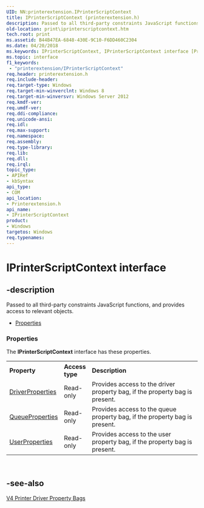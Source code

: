 ```yaml
---
UID: NN:printerextension.IPrinterScriptContext
title: IPrinterScriptContext (printerextension.h)
description: Passed to all third-party constraints JavaScript functions, and provides access to relevant objects.
old-location: print\iprinterscriptcontext.htm
tech.root: print
ms.assetid: B44B47EA-6848-430E-9C10-F6DD460C2304
ms.date: 04/20/2018
ms.keywords: IPrinterScriptContext, IPrinterScriptContext interface [Print Devices], IPrinterScriptContext interface [Print Devices],described, print.iprinterscriptcontext, printerextension/IPrinterScriptContext
ms.topic: interface
f1_keywords:
 - "printerextension/IPrinterScriptContext"
req.header: printerextension.h
req.include-header: 
req.target-type: Windows
req.target-min-winverclnt: Windows 8
req.target-min-winversvr: Windows Server 2012
req.kmdf-ver: 
req.umdf-ver: 
req.ddi-compliance: 
req.unicode-ansi: 
req.idl: 
req.max-support: 
req.namespace: 
req.assembly: 
req.type-library: 
req.lib: 
req.dll: 
req.irql: 
topic_type:
- APIRef
- kbSyntax
api_type:
- COM
api_location:
- Printerextension.h
api_name:
- IPrinterScriptContext
product:
- Windows
targetos: Windows
req.typenames: 
---
```


# IPrinterScriptContext interface


## -description


Passed to all third-party constraints JavaScript functions, and provides access to relevant objects.
<ul>
<li><a href="https://docs.microsoft.com/">Properties</a></li>
</ul><h3><a id="properties"></a>Properties</h3>The <b xmlns:loc="http://microsoft.com/wdcml/l10n">IPrinterScriptContext</b> interface has these properties.
<table class="members" id="memberListProperties">
<tr>
<th align="left" width="27%">Property</th>
<th align="left" width="10%">Access type</th>
<th align="left" width="63%">Description</th>
</tr>
<tr data="declared;">
<td align="left" width="27%" xml:space="preserve">

<a href="https://docs.microsoft.com/windows-hardware/drivers/ddi/printerextension/nf-printerextension-iprinterextensioncontext-get_driverproperties">DriverProperties</a>


</td>
<td align="left" width="10%">
Read-only

</td>
<td align="left" width="63%">
Provides access to the driver property bag, if the property bag is present.

</td>
</tr>
<tr data="declared;">
<td align="left" width="27%" xml:space="preserve">

<a href="https://docs.microsoft.com/windows-hardware/drivers/ddi/printerextension/nf-printerextension-iprinterscriptcontext-get_queueproperties">QueueProperties</a>


</td>
<td align="left" width="10%">
Read-only

</td>
<td align="left" width="63%">
Provides access to the queue property bag, if the property bag is present.

</td>
</tr>
<tr data="declared;">
<td align="left" width="27%" xml:space="preserve">

<a href="https://docs.microsoft.com/windows-hardware/drivers/ddi/printerextension/nf-printerextension-iprinterextensioncontext-get_userproperties">UserProperties</a>


</td>
<td align="left" width="10%">
Read-only

</td>
<td align="left" width="63%">
Provides access to the user property bag, if the property bag is present.

</td>
</tr>
</table> 


## -see-also




<a href="https://docs.microsoft.com/windows-hardware/drivers/print/v4-driver-property-bags">V4 Printer Driver Property Bags</a>
 

 

